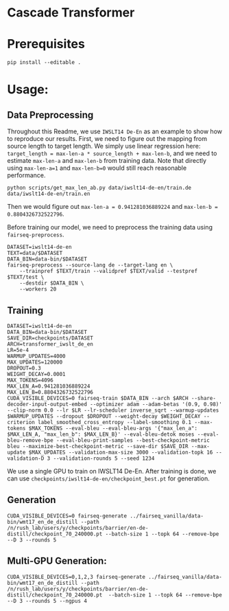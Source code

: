 # Cascade Transformer

# Prerequisites

```
pip install --editable .
```

# Usage:

## Data Preprocessing

Throughout this Readme, we use `IWSLT14 De-En` as an example to show how to reproduce our results. First, we need to figure out the mapping from source length to target length. We simply use linear regression here: `target_length = max-len-a * source_length + max-len-b`, and we need to estimate `max-len-a` and `max-len-b` from training data. Note that directly using `max-len-a=1` and `max-len-b=0` would still reach reasonable performance.

```
python scripts/get_max_len_ab.py data/iwslt14-de-en/train.de data/iwslt14-de-en/train.en
```

Then we would figure out `max-len-a = 0.941281036889224` and `max-len-b = 0.8804326732522796`.

Before training our model, we need to preprocess the training data using `fairseq-preprocess`.

```
DATASET=iwslt14-de-en
TEXT=data/$DATASET
DATA_BIN=data-bin/$DATASET
fairseq-preprocess --source-lang de --target-lang en \
    --trainpref $TEXT/train --validpref $TEXT/valid --testpref $TEXT/test \
    --destdir $DATA_BIN \
    --workers 20
```

## Training

```
DATASET=iwslt14-de-en
DATA_BIN=data-bin/$DATASET
SAVE_DIR=checkpoints/DATASET
ARCH=transformer_iwslt_de_en
LR=5e-4
WARMUP_UPDATES=4000
MAX_UPDATES=120000
DROPOUT=0.3
WEIGHT_DECAY=0.0001
MAX_TOKENS=4096
MAX_LEN_A=0.941281036889224
MAX_LEN_B=0.8804326732522796
CUDA_VISIBLE_DEVICES=0 fairseq-train $DATA_BIN --arch $ARCH --share-decoder-input-output-embed --optimizer adam --adam-betas '(0.9, 0.98)' --clip-norm 0.0 --lr $LR --lr-scheduler inverse_sqrt --warmup-updates $WARMUP_UPDATES --dropout $DROPOUT --weight-decay $WEIGHT_DECAY --criterion label_smoothed_cross_entropy --label-smoothing 0.1 --max-tokens $MAX_TOKENS --eval-bleu --eval-bleu-args '{"max_len_a": $MAX_LEN_A, "max_len_b": $MAX_LEN_B}' --eval-bleu-detok moses --eval-bleu-remove-bpe --eval-bleu-print-samples --best-checkpoint-metric bleu --maximize-best-checkpoint-metric --save-dir $SAVE_DIR --max-update $MAX_UPDATES --validation-max-size 3000 --validation-topk 16 --validation-D 3 --validation-rounds 5 --seed 1234
```

We use a single GPU to train on IWSLT14 De-En. After training is done, we can use `checkpoints/iwslt14-de-en/checkpoint_best.pt` for generation.


## Generation


```
CUDA_VISIBLE_DEVICES=0 fairseq-generate ../fairseq_vanilla/data-bin/wmt17_en_de_distill --path /n/rush_lab/users/y/checkpoints/barrier/en-de-distill/checkpoint_70_240000.pt --batch-size 1 --topk 64 --remove-bpe --D 3 --rounds 5
```

## Multi-GPU Generation:


```
CUDA_VISIBLE_DEVICES=0,1,2,3 fairseq-generate ../fairseq_vanilla/data-bin/wmt17_en_de_distill --path /n/rush_lab/users/y/checkpoints/barrier/en-de-distill/checkpoint_70_240000.pt  --batch-size 1 --topk 64 --remove-bpe --D 3 --rounds 5 --ngpus 4
```
